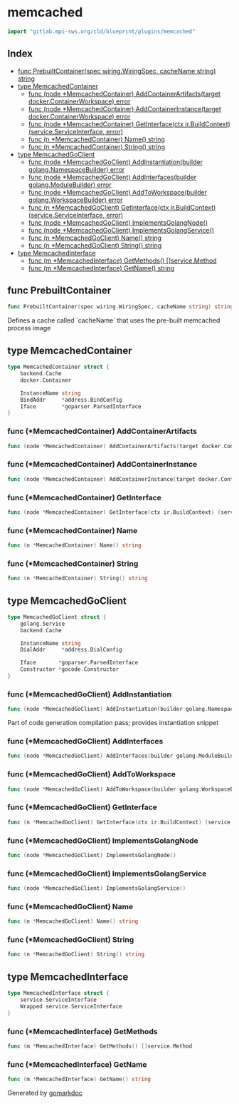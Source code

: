 <!-- Code generated by gomarkdoc. DO NOT EDIT -->

# memcached

```go
import "gitlab.mpi-sws.org/cld/blueprint/plugins/memcached"
```

## Index

- [func PrebuiltContainer\(spec wiring.WiringSpec, cacheName string\) string](<#PrebuiltContainer>)
- [type MemcachedContainer](<#MemcachedContainer>)
  - [func \(node \*MemcachedContainer\) AddContainerArtifacts\(target docker.ContainerWorkspace\) error](<#MemcachedContainer.AddContainerArtifacts>)
  - [func \(node \*MemcachedContainer\) AddContainerInstance\(target docker.ContainerWorkspace\) error](<#MemcachedContainer.AddContainerInstance>)
  - [func \(node \*MemcachedContainer\) GetInterface\(ctx ir.BuildContext\) \(service.ServiceInterface, error\)](<#MemcachedContainer.GetInterface>)
  - [func \(n \*MemcachedContainer\) Name\(\) string](<#MemcachedContainer.Name>)
  - [func \(n \*MemcachedContainer\) String\(\) string](<#MemcachedContainer.String>)
- [type MemcachedGoClient](<#MemcachedGoClient>)
  - [func \(node \*MemcachedGoClient\) AddInstantiation\(builder golang.NamespaceBuilder\) error](<#MemcachedGoClient.AddInstantiation>)
  - [func \(node \*MemcachedGoClient\) AddInterfaces\(builder golang.ModuleBuilder\) error](<#MemcachedGoClient.AddInterfaces>)
  - [func \(node \*MemcachedGoClient\) AddToWorkspace\(builder golang.WorkspaceBuilder\) error](<#MemcachedGoClient.AddToWorkspace>)
  - [func \(n \*MemcachedGoClient\) GetInterface\(ctx ir.BuildContext\) \(service.ServiceInterface, error\)](<#MemcachedGoClient.GetInterface>)
  - [func \(node \*MemcachedGoClient\) ImplementsGolangNode\(\)](<#MemcachedGoClient.ImplementsGolangNode>)
  - [func \(node \*MemcachedGoClient\) ImplementsGolangService\(\)](<#MemcachedGoClient.ImplementsGolangService>)
  - [func \(n \*MemcachedGoClient\) Name\(\) string](<#MemcachedGoClient.Name>)
  - [func \(n \*MemcachedGoClient\) String\(\) string](<#MemcachedGoClient.String>)
- [type MemcachedInterface](<#MemcachedInterface>)
  - [func \(m \*MemcachedInterface\) GetMethods\(\) \[\]service.Method](<#MemcachedInterface.GetMethods>)
  - [func \(m \*MemcachedInterface\) GetName\(\) string](<#MemcachedInterface.GetName>)


<a name="PrebuiltContainer"></a>
## func PrebuiltContainer

```go
func PrebuiltContainer(spec wiring.WiringSpec, cacheName string) string
```

Defines a cache called \`cacheName\` that uses the pre\-built memcached process image

<a name="MemcachedContainer"></a>
## type MemcachedContainer



```go
type MemcachedContainer struct {
    backend.Cache
    docker.Container

    InstanceName string
    BindAddr     *address.BindConfig
    Iface        *goparser.ParsedInterface
}
```

<a name="MemcachedContainer.AddContainerArtifacts"></a>
### func \(\*MemcachedContainer\) AddContainerArtifacts

```go
func (node *MemcachedContainer) AddContainerArtifacts(target docker.ContainerWorkspace) error
```



<a name="MemcachedContainer.AddContainerInstance"></a>
### func \(\*MemcachedContainer\) AddContainerInstance

```go
func (node *MemcachedContainer) AddContainerInstance(target docker.ContainerWorkspace) error
```



<a name="MemcachedContainer.GetInterface"></a>
### func \(\*MemcachedContainer\) GetInterface

```go
func (node *MemcachedContainer) GetInterface(ctx ir.BuildContext) (service.ServiceInterface, error)
```



<a name="MemcachedContainer.Name"></a>
### func \(\*MemcachedContainer\) Name

```go
func (n *MemcachedContainer) Name() string
```



<a name="MemcachedContainer.String"></a>
### func \(\*MemcachedContainer\) String

```go
func (n *MemcachedContainer) String() string
```



<a name="MemcachedGoClient"></a>
## type MemcachedGoClient



```go
type MemcachedGoClient struct {
    golang.Service
    backend.Cache

    InstanceName string
    DialAddr     *address.DialConfig

    Iface       *goparser.ParsedInterface
    Constructor *gocode.Constructor
}
```

<a name="MemcachedGoClient.AddInstantiation"></a>
### func \(\*MemcachedGoClient\) AddInstantiation

```go
func (node *MemcachedGoClient) AddInstantiation(builder golang.NamespaceBuilder) error
```

Part of code generation compilation pass; provides instantiation snippet

<a name="MemcachedGoClient.AddInterfaces"></a>
### func \(\*MemcachedGoClient\) AddInterfaces

```go
func (node *MemcachedGoClient) AddInterfaces(builder golang.ModuleBuilder) error
```



<a name="MemcachedGoClient.AddToWorkspace"></a>
### func \(\*MemcachedGoClient\) AddToWorkspace

```go
func (node *MemcachedGoClient) AddToWorkspace(builder golang.WorkspaceBuilder) error
```



<a name="MemcachedGoClient.GetInterface"></a>
### func \(\*MemcachedGoClient\) GetInterface

```go
func (n *MemcachedGoClient) GetInterface(ctx ir.BuildContext) (service.ServiceInterface, error)
```



<a name="MemcachedGoClient.ImplementsGolangNode"></a>
### func \(\*MemcachedGoClient\) ImplementsGolangNode

```go
func (node *MemcachedGoClient) ImplementsGolangNode()
```



<a name="MemcachedGoClient.ImplementsGolangService"></a>
### func \(\*MemcachedGoClient\) ImplementsGolangService

```go
func (node *MemcachedGoClient) ImplementsGolangService()
```



<a name="MemcachedGoClient.Name"></a>
### func \(\*MemcachedGoClient\) Name

```go
func (n *MemcachedGoClient) Name() string
```



<a name="MemcachedGoClient.String"></a>
### func \(\*MemcachedGoClient\) String

```go
func (n *MemcachedGoClient) String() string
```



<a name="MemcachedInterface"></a>
## type MemcachedInterface



```go
type MemcachedInterface struct {
    service.ServiceInterface
    Wrapped service.ServiceInterface
}
```

<a name="MemcachedInterface.GetMethods"></a>
### func \(\*MemcachedInterface\) GetMethods

```go
func (m *MemcachedInterface) GetMethods() []service.Method
```



<a name="MemcachedInterface.GetName"></a>
### func \(\*MemcachedInterface\) GetName

```go
func (m *MemcachedInterface) GetName() string
```



Generated by [gomarkdoc](<https://github.com/princjef/gomarkdoc>)
